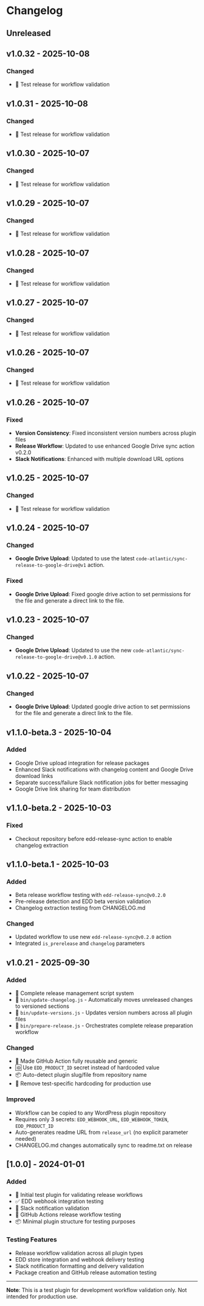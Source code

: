 # Changelog

## Unreleased

## v1.0.32 - 2025-10-08

### Changed
- 🧪 Test release for workflow validation


## v1.0.31 - 2025-10-08

### Changed
- 🧪 Test release for workflow validation


## v1.0.30 - 2025-10-07

### Changed
- 🧪 Test release for workflow validation


## v1.0.29 - 2025-10-07

### Changed
- 🧪 Test release for workflow validation


## v1.0.28 - 2025-10-07

### Changed
- 🧪 Test release for workflow validation


## v1.0.27 - 2025-10-07

### Changed
- 🧪 Test release for workflow validation


## v1.0.26 - 2025-10-07

### Changed
- 🧪 Test release for workflow validation


## v1.0.26 - 2025-10-07

### Fixed
- **Version Consistency**: Fixed inconsistent version numbers across plugin files
- **Release Workflow**: Updated to use enhanced Google Drive sync action v0.2.0
- **Slack Notifications**: Enhanced with multiple download URL options

## v1.0.25 - 2025-10-07

### Changed
- 🧪 Test release for workflow validation


## v1.0.24 - 2025-10-07

### Changed
- **Google Drive Upload**: Updated to use the latest `code-atlantic/sync-release-to-google-drive@v1` action.

### Fixed
- **Google Drive Upload**: Fixed google drive action to set permissions for the file and generate a direct link to the file.


## v1.0.23 - 2025-10-07

### Changed
- **Google Drive Upload**: Updated to use the new `code-atlantic/sync-release-to-google-drive@v0.1.0` action.


## v1.0.22 - 2025-10-07

### Changed
- **Google Drive Upload**: Updated google drive action to set permissions for the file and generate a direct link to the file.


## v1.1.0-beta.3 - 2025-10-04

### Added
- Google Drive upload integration for release packages
- Enhanced Slack notifications with changelog content and Google Drive download links
- Separate success/failure Slack notification jobs for better messaging
- Google Drive link sharing for team distribution

## v1.1.0-beta.2 - 2025-10-03

### Fixed
- Checkout repository before edd-release-sync action to enable changelog extraction


## v1.1.0-beta.1 - 2025-10-03

### Added
- Beta release workflow testing with `edd-release-sync@v0.2.0`
- Pre-release detection and EDD beta version validation
- Changelog extraction testing from CHANGELOG.md

### Changed
- Updated workflow to use new `edd-release-sync@v0.2.0` action
- Integrated `is_prerelease` and `changelog` parameters

## v1.0.21 - 2025-09-30

### Added
- 📝 Complete release management script system
- 🔧 `bin/update-changelog.js` - Automatically moves unreleased changes to versioned sections
- 🔢 `bin/update-versions.js` - Updates version numbers across all plugin files
- 🚀 `bin/prepare-release.js` - Orchestrates complete release preparation workflow

### Changed
- 🔄 Made GitHub Action fully reusable and generic
- 🆔 Use `EDD_PRODUCT_ID` secret instead of hardcoded value
- 📦 Auto-detect plugin slug/file from repository name
- 🧪 Remove test-specific hardcoding for production use

### Improved
- Workflow can be copied to any WordPress plugin repository
- Requires only 3 secrets: `EDD_WEBHOOK_URL`, `EDD_WEBHOOK_TOKEN`, `EDD_PRODUCT_ID`
- Auto-generates readme URL from `release_url` (no explicit parameter needed)
- CHANGELOG.md changes automatically sync to readme.txt on release


## [1.0.0] - 2024-01-01

### Added
- 🧪 Initial test plugin for validating release workflows
- ✅ EDD webhook integration testing
- 📢 Slack notification validation
- 🚀 GitHub Actions release workflow testing
- 📦 Minimal plugin structure for testing purposes

### Testing Features
- Release workflow validation across all plugin types
- EDD store integration and webhook delivery testing
- Slack notification formatting and delivery validation
- Package creation and GitHub release automation testing

---

**Note**: This is a test plugin for development workflow validation only. Not intended for production use.
